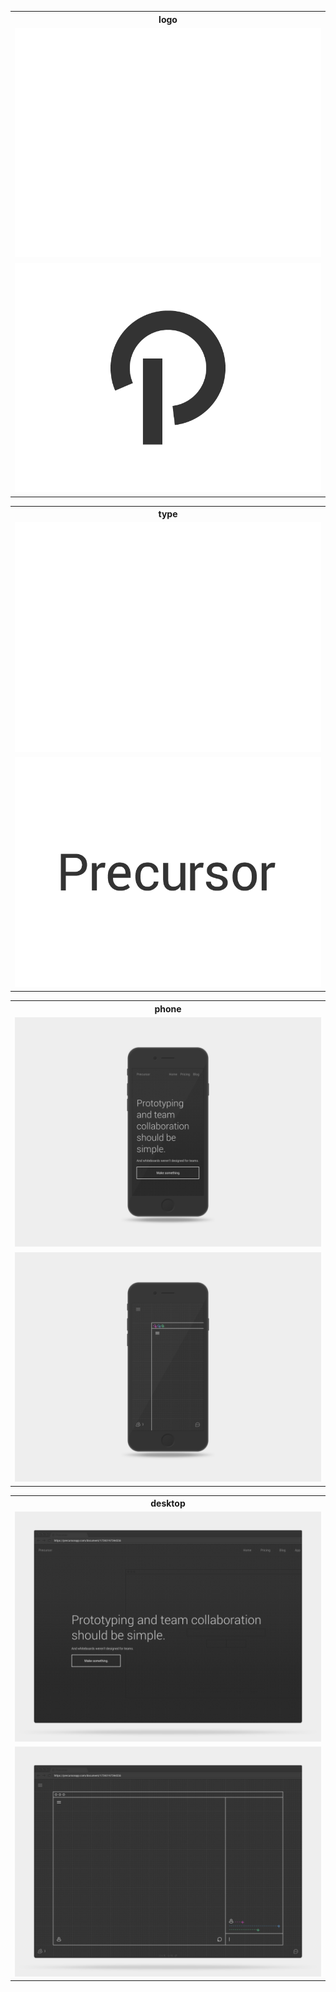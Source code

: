 <table>
  <tr>
    <th>logo</th>
  </tr>
  <tr>
    <td>
      <a href="logo">
        <img src="logo/white.png"/>
      </a>
    </td>
  </tr>
  <tr>
    <td>
      <a href="logo">
        <img src="logo/black.png"/>
      </a>
    </td>
  </tr>
</table>
<table>
  <tr>
    <th>type</th>
  </tr>
  <tr>
    <td>
      <a href="type">
        <img src="type/white.png"/>
      </a>
    </td>
  </tr>
  <tr>
    <td>
      <a href="type">
        <img src="type/black.png"/>
      </a>
    </td>
  </tr>
</table>
<table>
  <tr>
    <th>phone</th>
  </tr>
  <tr>
    <td>
      <a href="phone">
        <img src="phone/home.png"/>
      </a>
    </td>
  </tr>
  <tr>
    <td>
      <a href="phone">
        <img src="phone/team.png"/>
      </a>
    </td>
  </tr>
</table>
<table>
  <tr>
    <th>desktop</th>
  </tr>
  <tr>
    <td>
      <a href="desktop">
        <img src="desktop/home.png"/>
      </a>
    </td>
  </tr>
  <tr>
    <td>
      <a href="desktop">
        <img src="desktop/team.png"/>
      </a>
    </td>
  </tr>
</table>
